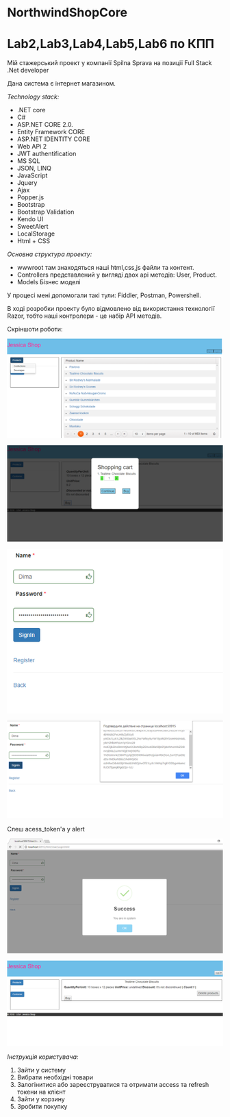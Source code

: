 # NorthwindShopCore

# Lab2,Lab3,Lab4,Lab5,Lab6 по КПП 

Мій стажерський проект у компанії Spilna Sprava на позиції Full Stack .Net developer 

Дана система є інтернет магазином. 

*Technology stack:*
- .NET core 
- C#
- ASP.NET CORE 2.0.  
- Entity Framework CORE
- ASP.NET IDENTITY CORE
- Web APi 2
- JWT authentification 
- MS SQL
- JSON, LINQ
- JavaScript
- Jquery 
- Ajax
- Popper.js
- Bootstrap 
- Bootstrap Validation 
- Kendo UI 
- SweetAlert
- LocalStorage
- Html + CSS


*Основна структура проекту:*
- wwwroot там знаходяться наші html,css,js файли та контент.
- Controllers представлений у вигляді двох api методів: User, Product. 
- Models Бізнес моделі

У процесі мені допомогали такі тули: Fiddler, Postman, Powershell.

В ході розробки проекту було відмовлено від використання технології Razor, тобто наші контролери - це набір API методів. 

Скріншоти роботи:

![Confections caterogy](https://github.com/blek213/NorthwindShopCore/blob/master/screens/1.png)

![Window](https://github.com/blek213/NorthwindShopCore/blob/master/screens/2.PNG)

![Login](https://github.com/blek213/NorthwindShopCore/blob/master/screens/3.PNG)

![LoginTokens](https://github.com/blek213/NorthwindShopCore/blob/master/screens/4.PNG)

Слеш acess_token'a у alert 

![Success signin](https://github.com/blek213/NorthwindShopCore/blob/master/screens/5.png)

![Cart](https://github.com/blek213/NorthwindShopCore/blob/master/screens/6.PNG)


*Інструкція користувача:*
1. Зайти у систему
2. Вибрати необхідні товари
3. Залогінитися або зареєструватися та отримати access та refresh токени на клієнт
4. Зайти у корзину
5. Зробити покупку 

